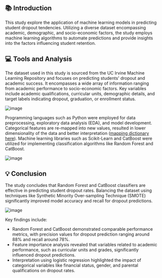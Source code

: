 # 

## 📚 Introduction
This study explore the application of machine learning models in predicting student dropout tendencies. Utilizing a diverse dataset encompassing academic, demographic, and socio-economic factors, the study employs machine learning algorithms to automate predictions and provide insights into the factors influencing student retention.

## 💻 Tools and Analysis
The dataset used in this study is sourced from the UC Irvine Machine Learning Repository and focuses on predicting students' dropout and academic success. It encompasses a wide array of information ranging from academic performance to socio-economic factors. Key variables include academic qualifications, curricular units, demographic details, and target labels indicating dropout, graduation, or enrollment status.

![image](https://github.com/hengkisan/student-dropout-python/assets/122197570/ae3e0e05-2863-4567-b3c5-11d797c30fd3)

Programming languages such as Python were employed for data preprocessing, exploratory data analysis (EDA), and model development. Categorical features are re-mapped into new values, resulted in lower dimensionality of the data and better interpretation ([mapping dictionary here](https://github.com/hengkisan/azure-supermarket-datawarehouse)). Machine learning libraries such as Scikit-Learn and CatBoost were utilized for implementing classification algorithms like Random Forest and CatBoost.

![image](https://github.com/hengkisan/student-dropout-python/assets/122197570/a04e215e-39b3-45a3-93b0-166ab004a993)

## 💡 Conclusion
The study concludes that Random Forest and CatBoost classifiers are effective in predicting student dropout rates. Balancing the dataset using techniques like Synthetic Minority Over-sampling Technique (SMOTE) significantly improved model accuracy and recall for dropout predictions.

![image](https://github.com/hengkisan/student-dropout-python/assets/122197570/ebf9a7e0-42a9-46ea-819d-d1d3180588d5)

Key findings include:
- Random Forest and CatBoost demonstrated comparable performance metrics, with precision values for dropout prediction ranging around 88% and recall around 78%.
- Feature importance analysis revealed that variables related to academic performance, such as curricular units and grades, significantly influenced dropout predictions.
- Interpretation using logistic regression highlighted the impact of categorical variables like financial status, gender, and parental qualifications on dropout rates.

